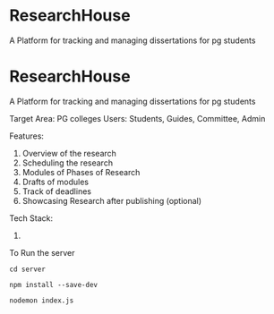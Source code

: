 # ResearchHouse

A Platform for tracking and managing dissertations for pg students

# ResearchHouse

A Platform for tracking and managing dissertations for pg students

Target Area: PG colleges
Users: Students, Guides, Committee, Admin

Features:

1. Overview of the research
2. Scheduling the research
3. Modules of Phases of Research
4. Drafts of modules
5. Track of deadlines
6. Showcasing Research after publishing (optional)

Tech Stack:

1.

To Run the server

```
cd server

npm install --save-dev

nodemon index.js
```
